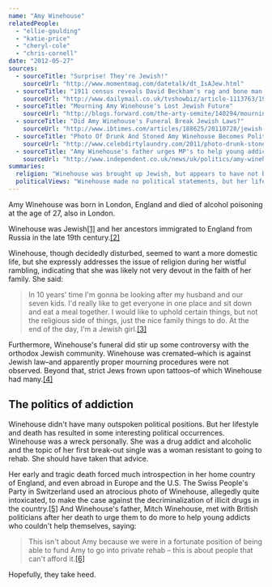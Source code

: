 ```yaml
---
name: "Amy Winehouse"
relatedPeople:
  - "ellie-goulding"
  - "katie-price"
  - "cheryl-cole"
  - "chris-cornell"
date: "2012-05-27"
sources:
  - sourceTitle: "Surprise! They're Jewish!"
    sourceUrl: "http://www.momentmag.com/datetalk/dt_IsAJew.html"
  - sourceTitle: "1911 census reveals David Beckham's rag and bone man ancestor… and who lived in your house before WWI"
    sourceUrl: "http://www.dailymail.co.uk/tvshowbiz/article-1113763/1911-census-reveals-David-Beckhams-rag-bone-man-ancestor-----lived-house-WW1.html"
  - sourceTitle: "Mourning Amy Winehouse's Lost Jewish Future"
    sourceUrl: "http://blogs.forward.com/the-arty-semite/140294/mourning-amy-winehouses-lost-jewish-future/"
  - sourceTitle: "Did Amy Winehouse's Funeral Break Jewish Laws?"
    sourceUrl: "http://www.ibtimes.com/articles/188625/20110728/jewish-laws-burial-amy-winehouse-cremation-tattoo.htm"
  - sourceTitle: "Photo Of Drunk And Stoned Amy Winehouse Becomes Political Poster"
    sourceUrl: "http://www.celebdirtylaundry.com/2011/photo-drunk-stoned-amy-winehouse-political-poster/"
  - sourceTitle: "Amy Winehouse's father urges MP's to help young addicts"
    sourceUrl: "http://www.independent.co.uk/news/uk/politics/amy-winehouses-father-urges-mps-to-help-young-addicts-2330284.html"
summaries:
  religion: "Winehouse was brought up Jewish, but appears to have not been devout."
  politicalViews: "Winehouse made no political statements, but her life and death became quite political--particularly regarding issues of drug legalization and state-sponsored rehabilitation."
---
```


Amy Winehouse was born in London, England and died of alcohol poisoning at the age of 27, also in London.

Winehouse was Jewish<a class="source-citation" href="#http%3A%2F%2Fwww.momentmag.com%2Fdatetalk%2Fdt_IsAJew.html" title="Surprise! They&apos;re Jewish!">[1]</a> and her ancestors immigrated to England from Russia in the late 19th century.<a class="source-citation" href="#http%3A%2F%2Fwww.dailymail.co.uk%2Ftvshowbiz%2Farticle-1113763%2F1911-census-reveals-David-Beckhams-rag-bone-man-ancestor-----lived-house-WW1.html" title="1911 census reveals David Beckham&apos;s rag and bone man ancestor… and who lived in your house before WWI">[2]</a>

Winehouse, though decidedly disturbed, seemed to want a more domestic life, but she expressly addresses the issue of religion during her wistful rambling, indicating that she was likely not very devout in the faith of her family. She said:

>In 10 years' time I'm gonna be looking after my husband and our seven kids. I'd really like to get everyone in one place and sit down and eat a meal together. I would like to uphold certain things, but not the religious side of things, just the nice family things to do. At the end of the day, I'm a Jewish girl.<a class="source-citation" href="#http%3A%2F%2Fblogs.forward.com%2Fthe-arty-semite%2F140294%2Fmourning-amy-winehouses-lost-jewish-future%2F" title="Mourning Amy Winehouse&apos;s Lost Jewish Future">[3]</a>

Furthermore, Winehouse's funeral did stir up some controversy with the orthodox Jewish community. Winehouse was cremated–which is against Jewish law–and apparently proper mourning procedures were not observed. Beyond that, strict Jews frown upon tattoos–of which Winehouse had many.<a class="source-citation" href="#http%3A%2F%2Fwww.ibtimes.com%2Farticles%2F188625%2F20110728%2Fjewish-laws-burial-amy-winehouse-cremation-tattoo.htm" title="Did Amy Winehouse&apos;s Funeral Break Jewish Laws?">[4]</a>

## The politics of addiction

Winehouse didn't have many outspoken political positions. But her lifestyle and death has resulted in some interesting political occurrences. Winehouse was a wreck personally. She was a drug addict and alcoholic and the topic of her first break-out single was a woman resistant to going to rehab. She should have taken that advice.

Her early and tragic death forced much introspection in her home country of England, and even abroad in Europe and the U.S. The Swiss People's Party in Switzerland used an atrocious photo of Winehouse, allegedly quite intoxicated, to make the case against the decriminalization of illicit drugs in the country.<a class="source-citation" href="#http%3A%2F%2Fwww.celebdirtylaundry.com%2F2011%2Fphoto-drunk-stoned-amy-winehouse-political-poster%2F" title="Photo Of Drunk And Stoned Amy Winehouse Becomes Political Poster">[5]</a> And Winehouse's father, Mitch Winehouse, met with British politicians after her death to urge them to do more to help young addicts who couldn't help themselves, saying:

>This isn't about Amy because we were in a fortunate position of being able to fund Amy to go into private rehab – this is about people that can't afford it.<a class="source-citation" href="#http%3A%2F%2Fwww.independent.co.uk%2Fnews%2Fuk%2Fpolitics%2Famy-winehouses-father-urges-mps-to-help-young-addicts-2330284.html" title="Amy Winehouse&apos;s father urges MP&apos;s to help young addicts">[6]</a>

Hopefully, they take heed.